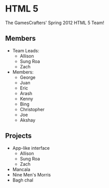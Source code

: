 HTML 5
======

The GamesCrafters' Spring 2012 HTML 5 Team!

Members
-------

-   Team Leads:
    -   Allison
    -   Sung Roa
    -   Zach
-   Members:
    -   George
    -   Juan
    -   Eric
    -   Arash
    -   Kenny
    -   Bing
    -   Christopher
    -   Joe
    -   Akshay

Projects
--------

-   App-like interface
    -   Allison
    -   Sung Roa
    -   Zach
-   Mancala
-   Nine Men's Morris
-   Bagh chal


